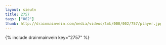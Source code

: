 ```yaml
--- 
layout: sieutv
title: 2757
tags: ["002"]
thumb: http://drainmainvein.com/media/videos/tmb/000/002/757/player.jpg
---
```

{% include drainmainvein key="2757" %} 
